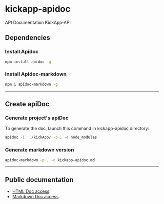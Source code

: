 # kickapp-apidoc
API Documentation KickApp-API

## **Dependencies**

### Install Apidoc

```bash
npm install apidoc -g
```
### Install Apidoc-markdown

```bash
npm i apidoc-markdown -g
```

---
## **Create apiDoc**
### Generate project's apiDoc

To generate the doc, launch this command in kickapp-apidoc directory:
``` bash
apidoc -i ../kickApp/ -o . -e node_modules
```
### Generate markdown version

```bash
apidoc-markdown -p . -o kickapp-apidoc.md
```

---

## Public documentation
+ [HTML Doc access](https://interact-iv.github.io/kickapp-apidoc/ "Public doc access").
+ [Markdown Doc access](kickapp-apidoc.md "Public markdown doc access").
